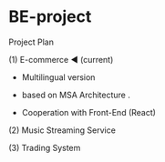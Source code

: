 # BE-project

Project Plan 

(1) E-commerce                   ◀  (current)

- Multilingual version

- based on MSA Architecture .

- Cooperation with Front-End (React) 


(2) Music Streaming Service 


(3) Trading System


